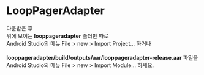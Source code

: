LoopPagerAdapter
========

다운받은 후<br/>
위에 보이는 <b>looppageradapter</b> 폴더만 따로<br/>Android Studio의 메뉴 File > new > Import Project... 하거나<br/><br/>
<b>looppageradapter/build/outputs/aar/looppageradapter-release.aar</b> 파일을<br/>Android Studio의 메뉴 File > new > Import Module... 하세요.
